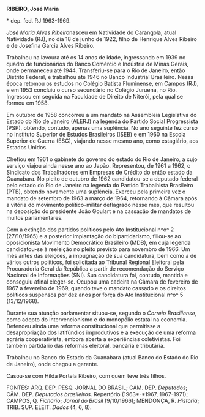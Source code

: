 **RIBEIRO, José Maria**

\* dep. fed. RJ 1963-1969.

*José Maria Alves Ribeiro*nasceu em Natividade do Carangola, atual
Natividade (RJ), no dia 18 de junho de 1922, filho de Henrique Alves
Ribeiro e de Josefina Garcia Alves Ribeiro.

Trabalhou na lavoura até os 14 anos de idade, ingressando em 1939 no
quadro de funcionários do Banco Comércio e Indústria de Minas Gerais,
onde permaneceu até 1944. Transferiu-se para o Rio de Janeiro, então
Distrito Federal, e trabalhou até 1946 no Banco Industrial Brasileiro.
Nessa época retomou os estudos no Colégio Batista Fluminense, em Campos
(RJ), e em 1953 concluiu o curso secundário no Colégio Juruena, no Rio.
Ingressou em seguida na Faculdade de Direito de Niterói, pela qual se
formou em 1958.

Em outubro de 1958 concorreu a um mandato na Assembleia Legislativa do
Estado do Rio de Janeiro (ALERJ) na legenda do Partido Social
Progressista (PSP), obtendo, contudo, apenas uma suplência. No ano
seguinte fez curso no Instituto Superior de Estudos Brasileiros (ISEB) e
em 1960 na Escola Superior de Guerra (ESG), viajando nesse mesmo ano,
como estagiário, aos Estados Unidos.

Chefiou em 1961 o gabinete do governo do estado do Rio de Janeiro, a
cujo serviço viajou ainda nesse ano ao Japão. Representou, de 1961 a
1962, o Sindicato dos Trabalhadores em Empresas de Crédito do então
estado da Guanabara. No pleito de outubro de 1962 candidatou-se a
deputado federal pelo estado do Rio de Janeiro na legenda do Partido
Trabalhista Brasileiro (PTB), obtendo novamente uma suplência. Exerceu
pela primeira vez o mandato de setembro de 1963 a março de 1964,
retornando à Câmara após a vitória do movimento político-militar
deflagrado nesse mês, que resultou na deposição do presidente João
Goulart e na cassação de mandatos de muitos parlamentares.

Com a extinção dos partidos políticos pelo Ato Institucional n^o^ 2
(27/10/1965) e a posterior implantação do bipartidarismo, filiou-se ao
oposicionista Movimento Democrático Brasileiro (MDB), em cuja legenda
candidatou-se à reeleição no pleito previsto para novembro de 1966. Um
mês antes das eleições, a impugnação de sua candidatura, bem como a de
vários outros políticos, foi solicitada ao Tribunal Regional Eleitoral
pela Procuradoria Geral da República a partir de recomendação do Serviço
Nacional de Informações (SNI). Sua candidatura foi, contudo, mantida e
conseguiu afinal eleger-se. Ocupou uma cadeira na Câmara de fevereiro de
1967 a fevereiro de 1969, quando teve o mandato cassado e os direitos
políticos suspensos por dez anos por força do Ato Institucional n^o^ 5
(13/12/1968).

Durante sua atuação parlamentar situou-se, segundo o *Correio
Brasiliense*, como adepto do intervencionismo e do monopólio estatal na
economia. Defendeu ainda uma reforma constitucional que permitisse a
desapropriação dos latifúndios improdutivos e a execução de uma reforma
agrária cooperativista, embora aberta a experiências coletivistas. Foi
também partidário das reformas eleitoral, bancária e tributária.

Trabalhou no Banco do Estado da Guanabara (atual Banco do Estado do Rio
de Janeiro), onde chegou a gerente.

Casou-se com Hilda Portela Ribeiro, com quem teve três filhos.

FONTES: ARQ. DEP. PESQ. JORNAL DO BRASIL; CÂM. DEP. *Deputados*; CÂM.
DEP. *Deputados brasileiros*. Repertório (1963*-*1967, 1967-1971);
CAMPOS, Q. *Fichário*; *Jornal do Brasil* (9/10/1966); MENDONÇA, R.
*História*; TRIB. SUP. ELEIT. *Dados* (4, 6, 8).
